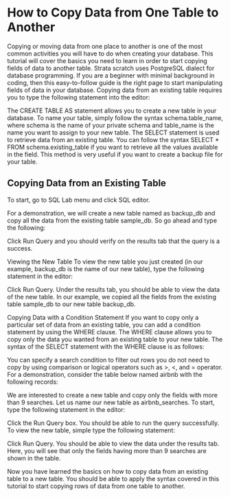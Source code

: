 # How to Copy Data from One Table to Another

Copying or moving data from one place to another is one of the most common activities you will have to do when creating your database. This tutorial will cover the basics you need to learn in order to start copying fields of data to another table.
Strata scratch uses PostgreSQL dialect for database programming. If you are a beginner with minimal background in coding, then this easy-to-follow guide is the right page to start manipulating fields of data in your database.
Copying data from an existing table requires you to type the following statement into the editor:

The CREATE TABLE AS statement allows you to create a new table in your database. To name your table, simply follow the syntax schema.table_name, where schema is the name of your private schema and table_name is the name you want to assign to your new table.
The SELECT statement is used to retrieve data from an existing table. You can follow the syntax SELECT * FROM schema.existing_table if you want to retrieve all the values available in the field. This method is very useful if you want to create a backup file for your table. 
## Copying Data from an Existing Table
To start, go to SQL Lab menu and click SQL editor.

For a demonstration, we will create a new table named as backup_db and copy all the data from the existing table sample_db. So go ahead and type the following:

Click Run Query and you should verify on the results tab that the query is a success.

Viewing the New Table
To view the new table you just created (in our example, backup_db is the name of our new table), type the following statement in the editor:

Click Run Query. Under the results tab, you should be able to view the data of the new table. In our example, we copied all the fields from the existing table sample_db to our new table backup_db. 

Copying Data with a Condition Statement
If you want to copy only a particular set of data from an existing table, you can add a condition statement by using the WHERE clause. The WHERE clause allows you to copy only the data you wanted from an existing table to your new table. 
The syntax of the SELECT statement with the WHERE clause is as follows:

You can specify a search condition to filter out rows you do not need to copy by using comparison or logical operators such as >, <, and = operator.
For a demonstration, consider the table below named airbnb with the following records: 

We are interested to create a new table and copy only the fields with more than 9 searches. Let us name our new table as airbnb_searches.
To start, type the following statement in the editor:

Click the Run Query box. You should be able to run the query successfully.
To view the new table, simple type the following statement:

Click Run Query. You should be able to view the data under the results tab. Here, you will see that only the fields having more than 9 searches are shown in the table.

Now you have learned the basics on how to copy data from an existing table to a new table. You should be able to apply the syntax covered in this tutorial to start copying rows of data from one table to another.


